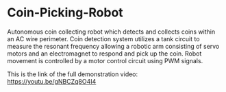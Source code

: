 # Coin-Picking-Robot

Autonomous coin collecting robot which detects and collects coins within an AC wire perimeter. Coin detection system utilizes a tank circuit to measure the resonant frequency allowing a robotic arm consisting of servo motors and an electromagnet to respond and pick up the coin. Robot movement is controlled by a motor control circuit using PWM signals.

This is the link of the full demonstration video: https://youtu.be/gNBCZq8O4I4
